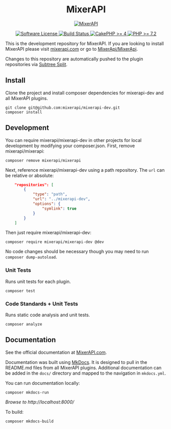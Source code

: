<h1 align="center">
  MixerAPI
</h1>
<p align="center">
  <a href="http://mixerapi.com/">
    <img alt="MixerAPI" src="assets/mixer-api-200x-178x.png" />
  </a>
</p>

<p align="center">
    <a href="LICENSE.txt" target="_blank">
        <img alt="Software License" src="https://img.shields.io/badge/license-MIT-brightgreen.svg?style=flat-square">
    </a>
    <a href="https://github.com/mixerapi/mixerapi-dev/actions?query=workflow%3ABuild" target="_blank">
        <img alt="Build Status" src="https://github.com/mixerapi/mixerapi-dev/workflows/Build/badge.svg?branch=master">
    </a>
    <a href="https://book.cakephp.org/4/en/index.html">
        <img alt="CakePHP >= 4" src="https://img.shields.io/badge/cakephp-%3E%3D%204.0-red?logo=cakephp">
    </a>
    <a href="https://php.net/" target="_blank">
        <img alt="PHP >= 7.2" src="https://img.shields.io/badge/php-%3E%3D%207.2-8892BF.svg?logo=php">
    </a>
</p>

This is the development repository for MixerAPI. If you are looking to install MixerAPI please visit
[mixerapi.com](https://mixerapi.com/) or go to [MixerApi/MixerApi](https://github.com/mixerapi/mixerapi).

Changes to this repository are automatically pushed to the plugin repositories via
[Subtree Split](https://www.subtreesplit.com/).

## Install

Clone the project and install composer dependencies for mixerapi-dev and all MixerAPI plugins.

```console
git clone git@github.com:mixerapi/mixerapi-dev.git
composer install
```

## Development

You can require mixerapi/mixerapi-dev in other projects for local development by modifying your composer.json. First,
remove mixerapi/mixerapi:

```console
composer remove mixerapi/mixerapi
```

Next, reference mixerapi/mixerapi-dev using a path repository. The `url` can be relative or absolute:

```json
    "repositories": [
        {
            "type": "path",
            "url": "../mixerapi-dev",
            "options": {
                "symlink": true
            }
        }
    ]
```

Then just require mixerapi/mixerapi-dev:

```console
composer require mixerapi/mixerapi-dev @dev
```

No code changes should be necessary though you may need to run `composer dump-autoload`.

### Unit Tests

Runs unit tests for each plugin.

```console
composer test
```

### Code Standards + Unit Tests

Runs static code analysis and unit tests.

```console
composer analyze
```

## Documentation

See the official documentation at [MixerAPI.com](https://mixerapi.com).

Documentation was built using [MkDocs](https://squidfunk.github.io/mkdocs-material/). It is designed to pull in the
README.md files from all MixerAPI plugins. Additional documentation can be added in the `docs/` directory and mapped
to the navigation in `mkdocs.yml`.

You can run documentation locally:

```console
composer mkdocs-run
```

_Browse to http://localhost:8000/_

To build:

```console
composer mkdocs-build
```
